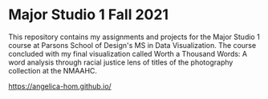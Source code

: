 # Major Studio 1 Fall 2021

This repository contains my assignments and projects for the Major Studio 1 course at Parsons School of Design's MS in Data Visualization. The course concluded with my final visualization called Worth a Thousand Words: A word analysis through racial justice lens of titles of the photography collection at the NMAAHC.

https://angelica-hom.github.io/
